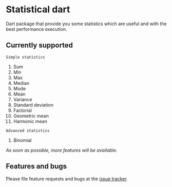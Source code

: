 # Statistical dart

Dart package that provide you some statistics which are useful and with the best performance execution.

## Currently supported

`Simple statistics`

1. Sum
2. Min
3. Max
4. Median
5. Mode
6. Mean
7. Variance
8. Standard deviation
9. Factorial
10. Geometric mean
11. Harmonic mean

`Advanced statistics`

 1. Binomial

*As soon as possible, more features will be available.*

## Features and bugs

Please file feature requests and bugs at the [issue tracker](https://github.com/BuckthornInc/statistical_dart/issues).